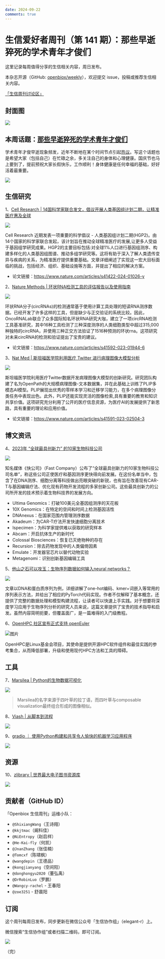 ```yaml
---
date: 2024-09-22
comments: true
---
```


# 生信爱好者周刊（第 141 期）：那些早逝猝死的学术青年才俊们

这里记录每周值得分享的生信相关内容，周日发布。

本杂志开源（GitHub: [openbiox/weekly](https://github.com/openbiox/weekly)），欢迎提交 issue，投稿或推荐生信相关内容。

[「生信周刊讨论区」](https://github.com/openbiox/weekly/discussions)

## 封面图

![](https://weekly-1301043367.cos.ap-shanghai.myqcloud.com/202409221136761.png)



## 本周话题：[那些早逝猝死的学术青年才俊们](https://mp.weixin.qq.com/s/OHasS9jFyH4vmEjNe7ZODQ)

学术青年才俊早逝现象频发，近年不断地在某个时间节点引起[热议](https://mp.weixin.qq.com/s/AR1DsBQb7XQ0gt6HL3p5Hg)。写这个话题也是希望大家（包括自己）在忙碌之余，多关注自己的身体和心理健康。国庆节也马上要到了，提前预祝大家长假快乐，工作顺利！身体健康是任何幸福的基础，好好活着最重要。

![](https://weekly-1301043367.cos.ap-shanghai.myqcloud.com/202409221139089.webp)



## 生信研究

1、[Cell Research | 14国科学家联合发文，倡议开展人类基因组计划二期，让精准医疗惠及全球](https://mp.weixin.qq.com/s/P85nsEVCJprflxDpKdGRJw)

![](https://weekly-1301043367.cos.ap-shanghai.myqcloud.com/202409221122929.png)

Cell Research 近期发表一项重要的科学倡议 - 人类基因组计划二期(HGP2)。由14个国家的科学家联合发起，该计划旨在推动全球精准医疗的发展,让更多人受益于基因组学研究成果。HGP2的主要目标包括:对全球1%人口进行基因组测序、构建多样化的人类基因组图谱、推动多组学研究等。这将有助于深入了解人类遗传变异与疾病的关系，为精准医疗提供重要基础。文章详细阐述了实现这一宏大目标面临的挑战，包括经济、组织、基础设施等方面，并提出了相应的解决方案。

- 论文链接：https://www.nature.com/articles/s41422-024-01026-y



2、[Nature Methods | 环状RNA检测工具的评估报告以及使用指南](https://mp.weixin.qq.com/s/6YWGLQjzluvBMSyYWgfd_Q)

![](https://weekly-1301043367.cos.ap-shanghai.myqcloud.com/202409221126113.webp)

环状RNA分子(circRNAs)的检测通常基于使用计算工具处理的短读RNA测序数据。已经开发了许多这样的工具，但是缺少与正交验证的系统比较。因此，OncoRNALab联合了众多国际知名环状RNA研究大咖，建立了一项circRNA检测工具基准研究，其中16种工具检测了三种深度测序的人类细胞类型中超过315,000种独特的circRNA，并使用三种正交方法验证了1516种预测的环状rna。这项研究对未来circRNA的检测和验证提出了宝贵的建议。

- 论文链接：https://www.nature.com/articles/s41592-023-01944-6



3、[Nat Med | 斯坦福医学院利用医疗 Twitter 进行病理图像大模型分析](https://mp.weixin.qq.com/s/J08bPfwGXaCA4oi5A_DdsA)

![](https://weekly-1301043367.cos.ap-shanghai.myqcloud.com/202409221122383.webp)

斯坦福医学院利用医疗Twitter数据开发病理图像大模型的创新研究。研究团队构建了名为OpenPath的大规模病理图像-文本数据集，并在此基础上训练了PLIP多模态AI模型。PLIP展现出优秀的零样本学习和迁移学习能力，在多个病理图像分类任务中表现出色。此外，PLIP还能实现灵活的图像检索,具有重要的教育和知识共享价值。这项研究充分利用了公开的医疗信息资源，为医疗AI的发展提供了新思路，具有重要的理论和应用价值。

- 论文链接：https://www.nature.com/articles/s41591-023-02504-3

## 博文资讯

4、[2023年 “全球最具创新力” 的10家生物科技公司](https://mp.weixin.qq.com/s/QtlShfjBUrUJ3rBWwFM2vA)

![](https://weekly-1301043367.cos.ap-shanghai.myqcloud.com/202409221127452.webp)

知名媒体《快公司》（Fast Company）公布了“全球最具创新力的10家生物科技公司名单”，称这些公司正使医疗和基因测序更快得向前发展。在这份名单当中，包含了在DNA测序、细胞分离等科技做出亮眼突破的新锐，也有旨在改善现有CAR-T与基因编辑疗法、优化现有药物开发流程的多家创新公司。这些最具创新力的公司所开发的技术预示着生物科技界的发展方向。

- Ultima Genomics：打破100美元全基因组测序的天花板
- 10X Genomics：在特定的空间和时间上检测基因活性
- DNAnexus：在国家范围内管理测序数据
- Akadeum：为CAR-T疗法开发快速细胞分离技术
- Ispecimen：为科学家提供难以获取的研究样本
- Abcam：开启抗体生产的新时代
- Colossal Biosciences：恢复已灭绝物种的存在
- Recursion：除去药物发现中的人类偏倚因素
- Emulate：开发器官芯片以替代动物实验
- Metagenomi：识别创新基因编辑工具



5、[他山之石可以攻玉：生物序列数据如何输入neural networks？](https://mp.weixin.qq.com/s/AGypU-aKMSXgaJ1YY7IDHg)

![](https://weekly-1301043367.cos.ap-shanghai.myqcloud.com/202409221124334.webp)

文章以DNA和蛋白质序列为例，详细讲解了one-hot编码、kmer+词嵌入等常用的序列表示方法，并给出了相应的PyTorch代码实现。作者不仅解释了基本概念，还提供了完整的数据处理和模型构建流程，让读者可以快速上手实践。对于想要将深度学习应用于生物序列分析的研究人员来说，这篇文章提供了宝贵的技术指导和启发。虽然内容简明扼要，但覆盖面广，是一篇难得的入门级教程。



6、[OpenHPC 社区宣布正式支持 openEuler](https://mp.weixin.qq.com/s?__biz=MzkyMjYzNjU0Ng==&mid=2247507573&idx=1&sn=bfc0063133f4655a7dd258a5a79e3193&source=41#wechat_redirect) 

![图片](https://weekly-1301043367.cos.ap-shanghai.myqcloud.com/202409221154961.webp)

OpenHPC是Linux基金会项目，其使命是提供开源HPC软件组件和最佳实践的参考集合，从而降低部署，升级和使用现代HPC方法和工具的障碍。



## 工具

7、[Marsilea | Python的生物数据可视化](https://mp.weixin.qq.com/s/5-SQy7A9D1QKA4D0aQhkRQ)

![](https://weekly-1301043367.cos.ap-shanghai.myqcloud.com/202409221155941.webp)

> Marsilea的名字来源于四叶草的拉丁语，而四叶草与composable visualization最终组合形成的图像相似。

 

8、[Viash | 从脚本到流程](https://viash.io/)

![](https://viash.io/images/ViashIllustration.svg)



9、[gradio ｜ 使用Python构建和共享令人愉快的机器学习应用程序](https://github.com/gradio-app/gradio)

![](https://weekly-1301043367.cos.ap-shanghai.myqcloud.com/202409221133805.png)



## 资源

10、[zlibrary | 世界最大电子图书资源库](https://z-lib.id/)

![](https://weekly-1301043367.cos.ap-shanghai.myqcloud.com/202409221134334.png)



## 贡献者（GitHub ID）

「Openbiox 生信周刊」运维小队：

- `@ShixiangWang`（王诗翔）
- `@kkjtmac`（阚科佳）
- `@NiEntropy`（赵启祥）
- `@He-Kai-fly`（何凯）
- `@JnanZhang`（张佳楠）
- `@Tomcxf`（陈啸枫）
- `@wangdepin`（王德品）
- `@kongjianyang`（空间阳）
- `@donghongyu2020`（董弘禹）
- `@DrRobinLuo`（罗鹏）
- `@Wangcy-rachel` - 王春阳
- `@zoe3251` - 舒晨阳

## 订阅

这个周刊每周日发布，同步更新在微信公众号「生信协作组」（elegant-r）上。

微信搜索“生信协作组”或者扫描二维码，即可订阅。

![](https://cdn.nlark.com/yuque/0/2022/png/471931/1648306398708-897e7ad4-6008-40f8-9200-ddee834b09a7.png)

（完）